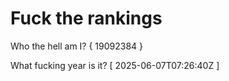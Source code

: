 # Fuck the rankings

Who the hell am I?
{ 19092384 }

What fucking year is it?
[ 2025-06-07T07:26:40Z ]
